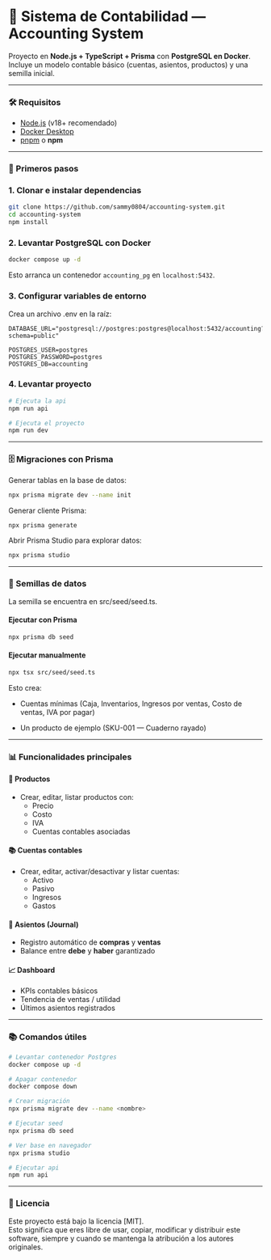 # 📒 Sistema de Contabilidad — Accounting System

Proyecto en **Node.js + TypeScript + Prisma** con **PostgreSQL en Docker**.  
Incluye un modelo contable básico (cuentas, asientos, productos) y una semilla inicial.

---

### 🛠️ Requisitos

- [Node.js](https://nodejs.org/) (v18+ recomendado)
- [Docker Desktop](https://www.docker.com/products/docker-desktop/)
- [pnpm](https://pnpm.io/) o **npm**

---

### 🚀 Primeros pasos

### 1. Clonar e instalar dependencias
```bash
git clone https://github.com/sammy0804/accounting-system.git
cd accounting-system
npm install
```

### 2. Levantar PostgreSQL con Docker
```bash
docker compose up -d
```
Esto arranca un contenedor `accounting_pg` en `localhost:5432`.

### 3. Configurar variables de entorno

Crea un archivo .env en la raíz:
```env
DATABASE_URL="postgresql://postgres:postgres@localhost:5432/accounting?schema=public"

POSTGRES_USER=postgres
POSTGRES_PASSWORD=postgres
POSTGRES_DB=accounting
```
### 4. Levantar proyecto

```bash
# Ejecuta la api
npm run api

# Ejecuta el proyecto
npm run dev
```

---

### 🗄️ Migraciones con Prisma

Generar tablas en la base de datos:
```bash
npx prisma migrate dev --name init
```

Generar cliente Prisma:
```bash
npx prisma generate
```

Abrir Prisma Studio para explorar datos:
```bash
npx prisma studio
```
---

### 🌱 Semillas de datos

La semilla se encuentra en src/seed/seed.ts.

#### Ejecutar con Prisma
```bash
npx prisma db seed
```
#### Ejecutar manualmente
```bash
npx tsx src/seed/seed.ts
```

Esto crea:

- Cuentas mínimas (Caja, Inventarios, Ingresos por ventas, Costo de ventas, IVA por pagar)

- Un producto de ejemplo (SKU-001 — Cuaderno rayado)

---


### 📊 Funcionalidades principales

#### 🛒 Productos
- Crear, editar, listar productos con:
  - Precio
  - Costo
  - IVA
  - Cuentas contables asociadas

#### 📚 Cuentas contables
- Crear, editar, activar/desactivar y listar cuentas:
  - Activo
  - Pasivo
  - Ingresos
  - Gastos

#### 🧾 Asientos (Journal)
- Registro automático de **compras** y **ventas**
- Balance entre **debe** y **haber** garantizado

#### 📈 Dashboard
- KPIs contables básicos
- Tendencia de ventas / utilidad
- Últimos asientos registrados

---

### 📚 Comandos útiles
```bash
# Levantar contenedor Postgres
docker compose up -d

# Apagar contenedor
docker compose down

# Crear migración
npx prisma migrate dev --name <nombre>

# Ejecutar seed
npx prisma db seed

# Ver base en navegador
npx prisma studio

# Ejecutar api
npm run api
```
---

### 📄 Licencia

Este proyecto está bajo la licencia [MIT].  
Esto significa que eres libre de usar, copiar, modificar y distribuir este software, siempre y cuando se mantenga la atribución a los autores originales.  

